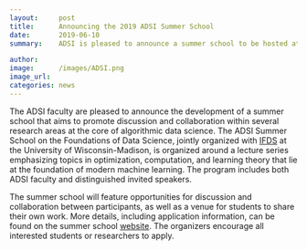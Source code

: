 ```yaml
---
layout:     post
title:      Announcing the 2019 ADSI Summer School
date:       2019-06-10
summary:    ADSI is pleased to announce a summer school to be hosted at the University of Washington in August 2019. The program will offer a platform for leading experts to communicate recent advances, educate participating students, and build connections between diverse areas of data science.

author:     
image:      /images/ADSI.png
image_url:  
categories: news
---
```


The ADSI faculty are pleased to announce the development of a summer school that aims to promote discussion and collaboration within several research areas at the core of algorithmic data science. The ADSI Summer School on the Foundations of Data Science, jointly organized with [IFDS](https://ifds.wisc.edu/) at the University of Wisconsin-Madison, is organized around a lecture series emphasizing topics in optimization, computation, and learning theory that lie at the foundation of modern machine learning. The program includes both ADSI faculty and distinguished invited speakers. 

The summer school will feature opportunities for discussion and collaboration between participants, as well as a venue for students to share their own work. More details, including application information, can be found on the summer school [website](https://alecgt.github.io/adsi_summer/). The organizers encourage all interested students or researchers to apply. 

